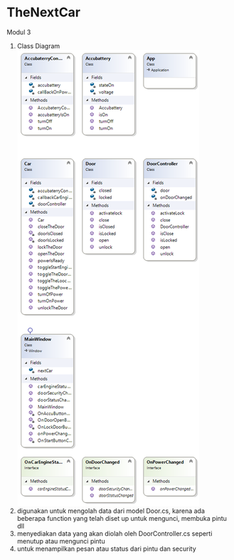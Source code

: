# TheNextCar
Modul 3

1. Class Diagram <br>
!["Class Diagram"](ClassDiagram.png)
2. digunakan untuk mengolah data dari model Door.cs, karena ada beberapa function yang telah diset up untuk mengunci, membuka pintu dll
3. menyediakan data yang akan diolah oleh DoorController.cs seperti menutup atau mengunci pintu
4. untuk menampilkan pesan atau status dari pintu dan security


